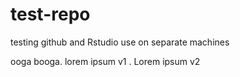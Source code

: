 # test-repo
testing github and Rstudio use on separate machines

ooga booga.
lorem ipsum v1
. Lorem ipsum v2
